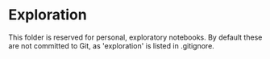 # Exploration

This folder is reserved for personal, exploratory notebooks.
By default these are not committed to Git, as 'exploration' is listed in .gitignore.
